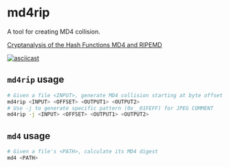 # md4rip

A tool for creating MD4 collision.

[Cryptanalysis of the Hash Functions MD4 and RIPEMD](https://doi.org/10.1007/11426639_1)

[![asciicast](https://asciinema.org/a/237747.png)](https://asciinema.org/a/237747)

## `md4rip` usage

```bash
# Given a file <INPUT>, generate MD4 collision starting at byte offset <OFFSET>, write output to <OUTPUT1> and <OUTPUT2>
md4rip <INPUT> <OFFSET> <OUTPUT1> <OUTPUT2>
# Use -j to generate specific pattern (0x__01FEFF) for JPEG COMMENT
md4rip -j <INPUT> <OFFSET> <OUTPUT1> <OUTPUT2>
```

## `md4` usage

```bash
# Given a file's <PATH>, calculate its MD4 digest
md4 <PATH>
```
